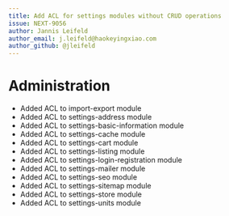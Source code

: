 ```yaml
---
title: Add ACL for settings modules without CRUD operations
issue: NEXT-9056
author: Jannis Leifeld
author_email: j.leifeld@haokeyingxiao.com 
author_github: @jleifeld
---
```

# Administration
* Added ACL to import-export module
* Added ACL to settings-address module
* Added ACL to settings-basic-information module
* Added ACL to settings-cache module
* Added ACL to settings-cart module
* Added ACL to settings-listing module
* Added ACL to settings-login-registration module
* Added ACL to settings-mailer module
* Added ACL to settings-seo module
* Added ACL to settings-sitemap module
* Added ACL to settings-store module
* Added ACL to settings-units module
